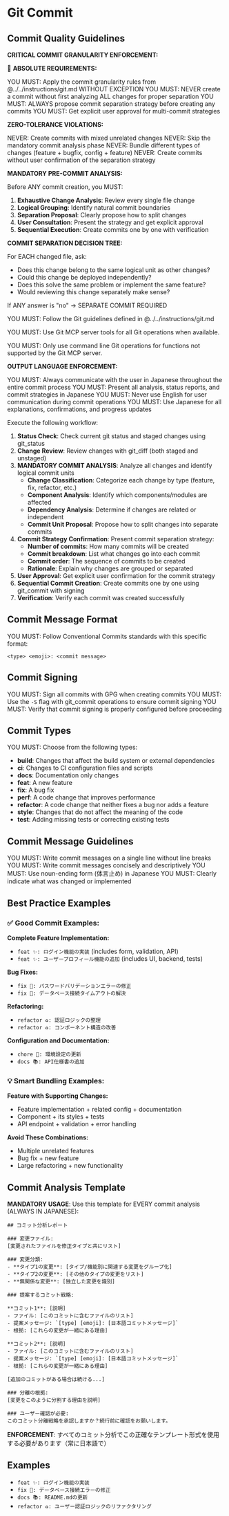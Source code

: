 # Git Commit

## Commit Quality Guidelines

**CRITICAL COMMIT GRANULARITY ENFORCEMENT:**

🚨 **ABSOLUTE REQUIREMENTS:**

YOU MUST: Apply the commit granularity rules from @../../instructions/git.md WITHOUT EXCEPTION
YOU MUST: NEVER create a commit without first analyzing ALL changes for proper separation
YOU MUST: ALWAYS propose commit separation strategy before creating any commits
YOU MUST: Get explicit user approval for multi-commit strategies

**ZERO-TOLERANCE VIOLATIONS:**

NEVER: Create commits with mixed unrelated changes
NEVER: Skip the mandatory commit analysis phase
NEVER: Bundle different types of changes (feature + bugfix, config + feature)
NEVER: Create commits without user confirmation of the separation strategy

**MANDATORY PRE-COMMIT ANALYSIS:**

Before ANY commit creation, you MUST:

1. **Exhaustive Change Analysis**: Review every single file change
2. **Logical Grouping**: Identify natural commit boundaries
3. **Separation Proposal**: Clearly propose how to split changes
4. **User Consultation**: Present the strategy and get explicit approval
5. **Sequential Execution**: Create commits one by one with verification

**COMMIT SEPARATION DECISION TREE:**

For EACH changed file, ask:
- Does this change belong to the same logical unit as other changes?
- Could this change be deployed independently?
- Does this solve the same problem or implement the same feature?
- Would reviewing this change separately make sense?

If ANY answer is "no" → SEPARATE COMMIT REQUIRED

YOU MUST: Follow the Git guidelines defined in @../../instructions/git.md

YOU MUST: Use Git MCP server tools for all Git operations when available.

YOU MUST: Only use command line Git operations for functions not supported by the Git MCP server.

**OUTPUT LANGUAGE ENFORCEMENT:**

YOU MUST: Always communicate with the user in Japanese throughout the entire commit process
YOU MUST: Present all analysis, status reports, and commit strategies in Japanese
YOU MUST: Never use English for user communication during commit operations
YOU MUST: Use Japanese for all explanations, confirmations, and progress updates

Execute the following workflow:

1. **Status Check**: Check current git status and staged changes using git_status
2. **Change Review**: Review changes with git_diff (both staged and unstaged)
3. **MANDATORY COMMIT ANALYSIS**: Analyze all changes and identify logical commit units
   - **Change Classification**: Categorize each change by type (feature, fix, refactor, etc.)
   - **Component Analysis**: Identify which components/modules are affected
   - **Dependency Analysis**: Determine if changes are related or independent
   - **Commit Unit Proposal**: Propose how to split changes into separate commits
4. **Commit Strategy Confirmation**: Present commit separation strategy:
   - **Number of commits**: How many commits will be created
   - **Commit breakdown**: List what changes go into each commit
   - **Commit order**: The sequence of commits to be created
   - **Rationale**: Explain why changes are grouped or separated
5. **User Approval**: Get explicit user confirmation for the commit strategy
6. **Sequential Commit Creation**: Create commits one by one using git_commit with signing
7. **Verification**: Verify each commit was created successfully

## Commit Message Format

YOU MUST: Follow Conventional Commits standards with this specific format:

```text
<type> <emoji>: <commit message>
```

## Commit Signing

YOU MUST: Sign all commits with GPG when creating commits
YOU MUST: Use the `-S` flag with git_commit operations to ensure commit signing
YOU MUST: Verify that commit signing is properly configured before proceeding

## Commit Types

YOU MUST: Choose from the following types:

- **build**: Changes that affect the build system or external dependencies
- **ci**: Changes to CI configuration files and scripts
- **docs**: Documentation only changes
- **feat**: A new feature
- **fix**: A bug fix
- **perf**: A code change that improves performance
- **refactor**: A code change that neither fixes a bug nor adds a feature
- **style**: Changes that do not affect the meaning of the code
- **test**: Adding missing tests or correcting existing tests

## Commit Message Guidelines

YOU MUST: Write commit messages on a single line without line breaks
YOU MUST: Write commit messages concisely and descriptively
YOU MUST: Use noun-ending form (体言止め) in Japanese
YOU MUST: Clearly indicate what was changed or implemented

## Best Practice Examples

### ✅ Good Commit Examples:

**Complete Feature Implementation:**
- `feat ✨: ログイン機能の実装` (includes form, validation, API)
- `feat ✨: ユーザープロフィール機能の追加` (includes UI, backend, tests)

**Bug Fixes:**
- `fix 🐛: パスワードバリデーションエラーの修正`
- `fix 🐛: データベース接続タイムアウトの解決`

**Refactoring:**
- `refactor ♻️: 認証ロジックの整理`
- `refactor ♻️: コンポーネント構造の改善`

**Configuration and Documentation:**
- `chore 🔧: 環境設定の更新`
- `docs 📚: API仕様書の追加`

### 💡 Smart Bundling Examples:

**Feature with Supporting Changes:**
- Feature implementation + related config + documentation
- Component + its styles + tests
- API endpoint + validation + error handling

**Avoid These Combinations:**
- Multiple unrelated features
- Bug fix + new feature
- Large refactoring + new functionality

## Commit Analysis Template

**MANDATORY USAGE**: Use this template for EVERY commit analysis (ALWAYS IN JAPANESE):

```
## コミット分析レポート

### 変更ファイル:
[変更されたファイルを修正タイプと共にリスト]

### 変更分類:
- **タイプ1の変更**: [タイプ/機能別に関連する変更をグループ化]
- **タイプ2の変更**: [その他のタイプの変更をリスト]
- **無関係な変更**: [独立した変更を識別]

### 提案するコミット戦略:

**コミット1**: [説明]
- ファイル: [このコミットに含むファイルのリスト]
- 提案メッセージ: `[type] [emoji]: [日本語コミットメッセージ]`
- 根拠: [これらの変更が一緒にある理由]

**コミット2**: [説明]
- ファイル: [このコミットに含むファイルのリスト]
- 提案メッセージ: `[type] [emoji]: [日本語コミットメッセージ]`
- 根拠: [これらの変更が一緒にある理由]

[追加のコミットがある場合は続ける...]

### 分離の根拠:
[変更をこのように分割する理由を説明]

### ユーザー確認が必要:
このコミット分離戦略を承認しますか？続行前に確認をお願いします。
```

**ENFORCEMENT**: すべてのコミット分析でこの正確なテンプレート形式を使用する必要があります（常に日本語で）

## Examples

- `feat ✨: ログイン機能の実装`
- `fix 🐛: データベース接続エラーの修正`
- `docs 📚: README.mdの更新`
- `refactor ♻️: ユーザー認証ロジックのリファクタリング`
